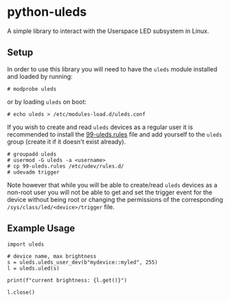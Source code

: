 # python-uleds

A simple library to interact with the Userspace LED subsystem in Linux.

## Setup

In order to use this library you will need to have the `uleds` module installed and loaded by running:

    # modprobe uleds

or by loading `uleds` on boot:

    # echo uleds > /etc/modules-load.d/uleds.conf

If you wish to create and read `uleds` devices as a regular user it is recommended to install the [99-uleds.rules](/99-uleds.rules) file and add yourself to the `uleds` group (create it if it doesn't exist already).

    # groupadd uleds
    # usermod -G uleds -a <username>
    # cp 99-uleds.rules /etc/udev/rules.d/
    # udevadm trigger

Note however that while you will be able to create/read `uleds` devices as a non-root user you will not be able to get and set the trigger event for the device without being root or changing the permissions of the corresponding `/sys/class/led/<device>/trigger` file.

## Example Usage

    import uleds

    # device name, max brightness
    s = uleds.uleds_user_dev(b"mydevice::myled", 255)
    l = uleds.uled(s)

    print(f"current brightness: {l.get()}")

    l.close()

